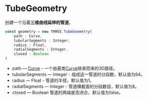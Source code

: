 # TubeGeometry

创建一个沿着**三维曲线延伸的管道**。

```js
const geometry = new THREE.TubeGeometry(
    path : Curve,
    tubularSegments : Integer,
    radius : Float,
    radialSegments : Integer,
    closed : Boolean
)
```

- path — [Curve](https://threejs.org/docs/index.html#api/zh/extras/core/Curve) - 一个由基类[Curve](https://threejs.org/docs/index.html#api/zh/extras/core/Curve)继承而来的3D路径。
- tubularSegments — Integer - 组成这一管道的分段数，默认值为64。
- radius — Float - 管道的半径，默认值为1。
- radialSegments — Integer - 管道横截面的分段数目，默认值为8。
- closed — Boolean 管道的两端是否闭合，默认值为false。

<MyIframe src="https://xarzhi.github.io/geometry/index.html#TubeGeometry"></MyIframe>